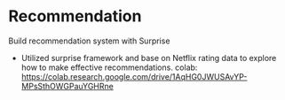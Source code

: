 # Recommendation
Build recommendation system with Surprise
- Utilized surprise framework and base on Netflix rating data to explore how to make effective recommendations.
colab: https://colab.research.google.com/drive/1AqHG0JWUSAvYP-MPsSthOWGPauYGHRne
